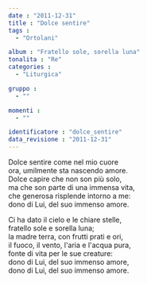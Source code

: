 ```yaml
---
date : "2011-12-31"
title : "Dolce sentire"
tags : 
  - "Ortolani"

album : "Fratello sole, sorella luna"
tonalita : "Re"
categories : 
  - "Liturgica"

gruppo : 
  - ""

momenti : 
  - ""

identificatore : "dolce_sentire"
data_revisione : "2011-12-31"
---
```

  
  
Dolce sentire come nel mio cuore  
ora, umilmente sta nascendo amore.  
Dolce capire che non son più solo,  
ma che son parte di una immensa vita,   
che generosa risplende intorno a me:   
dono di Lui, del suo immenso amore.  
  
  
Ci ha dato il cielo e le chiare stelle,  
fratello sole e sorella luna;  
la madre terra, con frutti prati e ori,  
il fuoco, il vento, l'aria e l'acqua pura,  
fonte di vita per le sue creature:   
dono di Lui, del suo immenso amore,   
dono di Lui, del suo immenso amore.  
  
  
  

